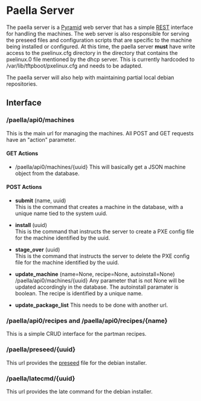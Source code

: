 # Paella Server

The paella server is a [Pyramid](http://www.pylonsproject.org/) web 
server that has a simple
[REST](http://en.wikipedia.org/wiki/Representational_state_transfer) 
interface for handling the machines.  The web server is also responsible 
for serving the preseed files and configuration scripts that are 
specific to the machine being installed or configured.  At this time, 
the paella server **must** have write access to the pxelinux.cfg directory 
in the directory that contains the pxelinux.0 file mentioned by the 
dhcp server.  This is currently hardcoded to /var/lib/tftpboot/pxelinux.cfg 
and needs to be adapted.

The paella server will also help with maintaining partial local debian 
repositories.

## Interface

### /paella/api0/machines

This is the main url for managing the machines.  All POST and GET 
requests have an "action" parameter.

#### GET Actions

- /paella/api0/machines/{uuid}
  This will basically get a JSON machine object from the database.

#### POST Actions

- **submit** (name, uuid)  
  This is the command that creates a machine in the database,
  with a unique name tied to the system uuid.

- **install** (uuid)  
  This is the command that instructs the server to create a
  PXE config file for the machine identified by the uuid.

- **stage_over** (uuid)  
  This is the command that instructs the server to delete the 
  PXE config file for the machine identified by the uuid.

- **update_machine** (name=None, recipe=None, autoinstall=None)
  /paella/api0/machines/{uuid}
  Any parameter that is not None will be updated accordingly in the 
  database.  The autoinstall paramater is boolean. The recipe is 
  identified by a unique name.
  
- **update_package_list**
  This needs to be done with another url.

### /paella/api0/recipes and /paella/api0/recipes/{name}

This is a simple CRUD interface for the partman recipes.


### /paella/preseed/{uuid}

This url provides the [preseed](#pages/preseed) file for the 
debian installer.

### /paella/latecmd/{uuid}

This url provides the late command for the debian installer.
